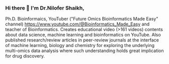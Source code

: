 ### Hi there 👋 I'm Dr.Nilofer Shaikh,
Ph.D. Bioinformaics, YouTuber ("Future Omics Bioinformatics Made Easy" channel) https://www.youtube.com/@Bioinformatics_Made_Easy and teacher of Bioinformatics. Creates educational video (>161 videos) contents about data science, machine learning and bioinformatics on YouTube. Also published research/review articles in peer-review journals at the interface of machine learning, biology and chemistry for exploring the underlying multi-omics data analysis where such understanding holds great implication for drug discovery.
<!--
**futureomics/futureomics** is a ✨ _special_ ✨ repository because its `README.md` (this file) appears on your GitHub profile.

Here are some ideas to get you started:

- 🔭 I’m currently working on ...
- 🌱 I’m currently learning ...
- 👯 I’m looking to collaborate on ...
- 🤔 I’m looking for help with ...
- 💬 Ask me about ...
- 📫 How to reach me: ...
- 😄 Pronouns: ...
- ⚡ Fun fact: ...
-->
